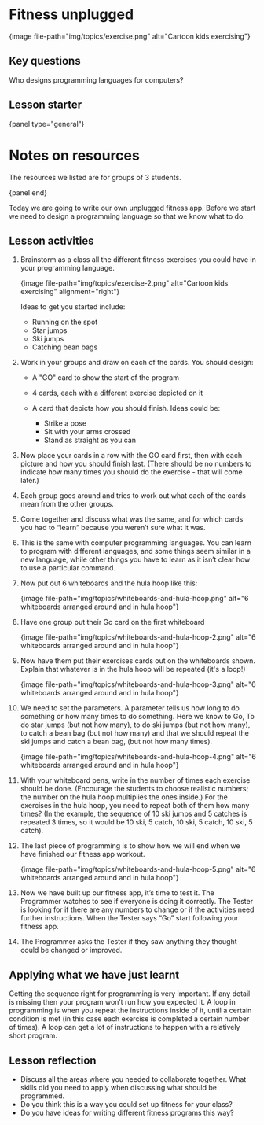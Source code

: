 # Fitness unplugged

{image file-path="img/topics/exercise.png" alt="Cartoon kids exercising"}

## Key questions

Who designs programming languages for computers?

## Lesson starter

{panel type="general"}

# Notes on resources

The resources we listed are for groups of 3 students.

{panel end}

Today we are going to write our own unplugged fitness app. Before we start we need to design a programming language so that we know what to do.

## Lesson activities

1. Brainstorm as a class all the different fitness exercises you could have in your programming language.
    
    {image file-path="img/topics/exercise-2.png" alt="Cartoon kids exercising" alignment="right"}
    
    Ideas to get you started include:
    
    - Running on the spot
    - Star jumps
    - Ski jumps
    - Catching bean bags

2. Work in your groups and draw on each of the cards. You should design:
    
    - A "GO" card to show the start of the program
    - 4 cards, each with a different exercise depicted on it
    - A card that depicts how you should finish. Ideas could be:
        
        - Strike a pose
        - Sit with your arms crossed
        - Stand as straight as you can

3. Now place your cards in a row with the GO card first, then with each picture and how you should finish last. (There should be no numbers to indicate how many times you should do the exercise - that will come later.)

4. Each group goes around and tries to work out what each of the cards mean from the other groups.

5. Come together and discuss what was the same, and for which cards you had to “learn” because you weren’t sure what it was.

6. This is the same with computer programming languages. You can learn to program with different languages, and some things seem similar in a new language, while other things you have to learn as it isn’t clear how to use a particular command.

7. Now put out 6 whiteboards and the hula hoop like this:
    
    {image file-path="img/topics/whiteboards-and-hula-hoop.png" alt="6 whiteboards arranged around and in hula hoop"}

8. Have one group put their Go card on the first whiteboard
    
    {image file-path="img/topics/whiteboards-and-hula-hoop-2.png" alt="6 whiteboards arranged around and in hula hoop"}

9. Now have them put their exercises cards out on the whiteboards shown. Explain that whatever is in the hula hoop will be repeated (it's a loop!)
    
    {image file-path="img/topics/whiteboards-and-hula-hoop-3.png" alt="6 whiteboards arranged around and in hula hoop"}

10. We need to set the parameters. A parameter tells us how long to do something or how many times to do something. Here we know to Go, To do star jumps (but not how many), to do ski jumps (but not how many), to catch a bean bag (but not how many) and that we should repeat the ski jumps and catch a bean bag, (but not how many times).
    
    {image file-path="img/topics/whiteboards-and-hula-hoop-4.png" alt="6 whiteboards arranged around and in hula hoop"}

11. With your whiteboard pens, write in the number of times each exercise should be done. (Encourage the students to choose realistic numbers; the number on the hula hoop multiplies the ones inside.) For the exercises in the hula hoop, you need to repeat both of them how many times? (In the example, the sequence of 10 ski jumps and 5 catches is repeated 3 times, so it would be 10 ski, 5 catch, 10 ski, 5 catch, 10 ski, 5 catch).

12. The last piece of programming is to show how we will end when we have finished our fitness app workout.
    
    {image file-path="img/topics/whiteboards-and-hula-hoop-5.png" alt="6 whiteboards arranged around and in hula hoop"}

13. Now we have built up our fitness app, it’s time to test it. The Programmer watches to see if everyone is doing it correctly. The Tester is looking for if there are any numbers to change or if the activities need further instructions. When the Tester says “Go” start following your fitness app.

14. The Programmer asks the Tester if they saw anything they thought could be changed or improved.

## Applying what we have just learnt

Getting the sequence right for programming is very important. If any detail is missing then your program won’t run how you expected it. A loop in programming is when you repeat the instructions inside of it, until a certain condition is met (in this case each exercise is completed a certain number of times). A loop can get a lot of instructions to happen with a relatively short program.

## Lesson reflection

- Discuss all the areas where you needed to collaborate together. What skills did you need to apply when discussing what should be programmed. 
- Do you think this is a way you could set up fitness for your class?
- Do you have ideas for writing different fitness programs this way?